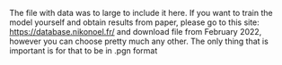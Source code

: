 The file with data was to large to include it here. If you want to train the model yourself and obtain results from paper, please go to this site: https://database.nikonoel.fr/ and download file from February 2022, however you can choose pretty much any other. The only thing that is important is for that to be in .pgn format

